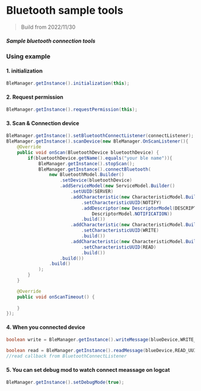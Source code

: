 # Bluetooth sample tools

> Build from 2022/11/30

##### Sample bluetooth connection tools

### Using example

#### 1. initialization
```java
BleManager.getInstance().initialization(this);

```
#### 2. Request permission
```java
BleManager.getInstance().requestPermission(this);

```
#### 3. Scan & Connection  device
```java
BleManager.getInstance().setBluetoothConnectListener(connectListener); // setConnectListener
BleManager.getInstance().scanDevice(new BleManager.OnScanListener(){
    @Override
    public void onScan(BluetoothDevice bluetoothDevice) {
		if(bluetoothDevice.getName().equals("your ble name")){
			BleManager.getInstance().stopScan();
			BleManager.getInstance().connectBluetooth(
				new BluetoothModel.Builder()
					.setDevice(bluetoothDevice)
					.addServiceModel(new ServiceModel.Builder()
						.setUUID(SERVER)
						.addCharacteristic(new CharacteristicModel.Builder()
							.setCharacteristicUUID(NOTIFY)
							.addDescriptor(new DescriptorModel(DESCRIPTOR,
								DescriptorModel.NOTIFICATION))
							.build())
                        .addCharacteristic(new CharacteristicModel.Builder()
                            .setCharacteristicUUID(WRITE)
                            .build())
                        .addCharacteristic(new CharacteristicModel.Builder()
                            .setCharacteristicUUID(READ)
                            .build())
                    .build())
                .build()
			);
		}
	}

	@Override
	public void onScanTimeout() {
 
	}
});

```

#### 4. When you connected device
```java
boolean write = BleManager.getInstance().writeMessage(blueDevice,WRITE_UUID,"3345678"); //write meassage to your characteristic

boolean read = BleManager.getInstance().readMessage(blueDevice,READ_UUID);
//read callback from BluetoothConnectListener

```


#### 5. You can set debug mod to watch connect meassage on logcat
```java
BleManager.getInstance().setDebugMode(true);

```